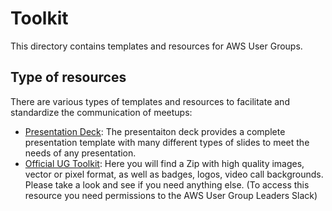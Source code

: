 # Toolkit

This directory contains templates and resources for AWS User Groups.

## Type of resources

There are various types of templates and resources to facilitate and standardize the communication of meetups:

* [Presentation Deck](./presentation-deck-templaes/): The presentaiton deck provides a complete presentation template with many different types of slides to meet the needs of any presentation.
* [Official UG Toolkit](https://aws-usergroup-leaders.slack.com/archives/C01DRBCPMEG/p1718598753743809?thread_ts=1717742845.690069&cid=C01DRBCPMEG): Here you will find a Zip with high quality images, vector or pixel format, as well as badges, logos, video call backgrounds. Please take a look and see if you need anything else. (To access this resource you need permissions to the AWS User Group Leaders Slack)
